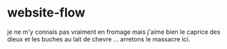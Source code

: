 # website-flow
je ne m'y connais pas vraiment en fromage
mais j'aime bien le caprice des dieux
et les buches au lait de chevre
...
arretons le massacre ici.